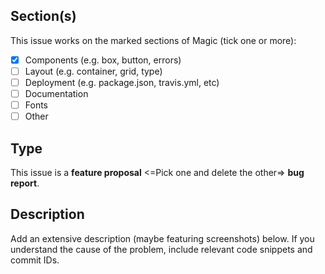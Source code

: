 ## Section(s)
This issue works on the marked sections of Magic (tick one or more):
- [x] Components (e.g. box, button, errors)
- [ ] Layout (e.g. container, grid, type)
- [ ] Deployment (e.g. package.json, travis.yml, etc)
- [ ] Documentation
- [ ] Fonts
- [ ] Other

## Type
This issue is a **feature proposal** <=Pick one and delete the other=> **bug report**.

## Description
Add an extensive description (maybe featuring screenshots) below.
If you understand the cause of the problem, include relevant code snippets and commit IDs.
